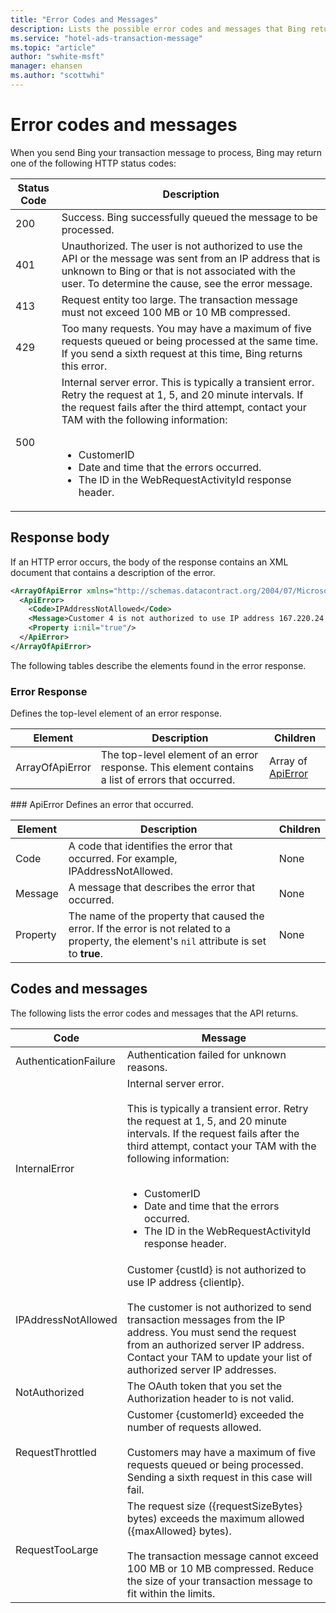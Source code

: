 ```yaml
---
title: "Error Codes and Messages"
description: Lists the possible error codes and messages that Bing returns if the transaction message is not valid. 
ms.service: "hotel-ads-transaction-message"
ms.topic: "article"
author: "swhite-msft"
manager: ehansen
ms.author: "scottwhi"
---
```


# Error codes and messages

When you send Bing your transaction message to process, Bing may return one of the following HTTP status codes:

|Status Code|Description
|-|-
|200|Success. Bing successfully queued the message to be processed.
|401|Unauthorized. The user is not authorized to use the API or the message was sent from an IP address that is unknown to Bing or that is not associated with the user. To determine the cause, see the error message.
|413|Request entity too large. The transaction message must not exceed 100 MB or 10 MB compressed.
|429|Too many requests. You may have a maximum of five requests queued or being processed at the same time. If you send a sixth request at this time, Bing returns this error. 
|500|Internal server error. This is typically a transient error. Retry the request at 1, 5, and 20 minute intervals. If the request fails after the third attempt, contact your TAM with the following information:<br /><br /><ul><li>CustomerID</li><li>Date and time that the errors occurred.</li><li>The ID in the WebRequestActivityId response header.</li></ul>

## Response body
  
If an HTTP error occurs, the body of the response contains an XML document that contains a description of the error.

```xml
<ArrayOfApiError xmlns="http://schemas.datacontract.org/2004/07/Microsoft.BingAds.BHAC.HotelAdsAPIs.Models" xmlns:i="http://www.w3.org/2001/XMLSchema-instance">
  <ApiError>
    <Code>IPAddressNotAllowed</Code>
    <Message>Customer 4 is not authorized to use IP address 167.220.24.77.</Message>
    <Property i:nil="true"/>
  </ApiError>
</ArrayOfApiError>
```

The following tables describe the elements found in the error response.

### Error Response
Defines the top-level element of an error response.

|Element|Description|Children
|-|-|-
|ArrayOfApiError|The top-level element of an error response. This element contains a list of errors that occurred.|Array of [ApiError](#apierror)

<a name="apierror" />
### ApiError
Defines an error that occurred.

|Element|Description|Children
|-|-|-
|Code|A code that identifies the error that occurred. For example, IPAddressNotAllowed.|None
|Message|A message that describes the error that occurred.|None
|Property|The name of the property that caused the error. If the error is not related to a property, the element's `nil` attribute is set to **true**.|None

## Codes and messages

The following lists the error codes and messages that the API returns.

|Code|Message
|-|-
|AuthenticationFailure|Authentication failed for unknown reasons.
|InternalError|Internal server error.<br /><br />This is typically a transient error. Retry the request at 1, 5, and 20 minute intervals. If the request fails after the third attempt, contact your TAM with the following information:<br /><br /><ul><li>CustomerID</li><li>Date and time that the errors occurred.</li><li>The ID in the WebRequestActivityId response header.</li></ul>
|IPAddressNotAllowed|Customer {custId} is not authorized to use IP address {clientIp}.<br /><br />The customer is not authorized to send transaction messages from the IP address. You must send the request from an authorized server IP address. Contact your TAM to update your list of authorized server IP addresses.
|NotAuthorized|The OAuth token that you set the Authorization header to is not valid.
|RequestThrottled|Customer {customerId} exceeded the number of requests allowed.<br /><br />Customers may have a maximum of five requests queued or being processed. Sending a sixth request in this case will fail. 
|RequestTooLarge|The request size ({requestSizeBytes} bytes) exceeds the maximum allowed ({maxAllowed} bytes).<br /><br /> The transaction message cannot exceed 100 MB or 10 MB compressed. Reduce the size of your transaction message to fit within the limits.

